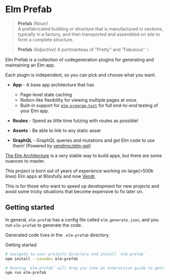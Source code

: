 # Elm Prefab

> **Prefab** _(Noun)_  
> A prefabricated building or structure that is manufactured in sections, typically in a factory, and then transported and assembled on site to form a complete structure.

> **Prefab** _(Adjective)_
> A portmanteau of "Pretty" and "Fabulous" :sparkles:

Elm Prefab is a collection of codegeneration plugins for generating and maintaining an Elm app.

Each plugin is independent, so you can pick and choose what you want.

- **App** - A base app architecture that has

  - Page-level state caching
  - Notion-like flexibility for viewing multiple pages at once.
  - Built-in support for [`elm-program-test`](https://package.elm-lang.org/packages/avh4/elm-program-test/latest/) for full end-to-end testing of your Elm app.

- **Routes** - Spend as little time futzing with routes as possible!

- **Assets** - Be able to link to any static asset

- **GraphQL** - GraphQL queries and mutations and get Elm code to use them! (Powered by [vendrinc/elm-gql](https://github.com/Vendrinc/elm-gql))

[The Elm Architecture](https://guide.elm-lang.org/architecture/) is a very stable way to build apps, but there are some nuances to master.

This project is born out of years of experience working on large(>500k lines) Elm apps at Blissfully and now [Vendr](vendr.com).

This is for those who want to speed up development for new projects and avoid some tricky situations that become expensive to fix later on.

## Getting started

In general, `elm-prefab` has a config file called `elm.generate.json`, and you run `elm-prefab` to generate the code.

Generated code lives in the `.elm-prefab` directory.

Getting started

```bash
# navigate to your projects directory and install `elm-prefab`
npm install --savedev elm-prefab

# Running `elm-prefab` will drop you into an interactive guide to getting started.
npm run elm-prefab
```
